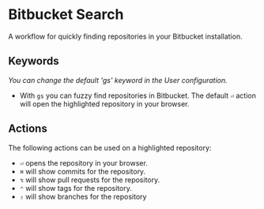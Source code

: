 # Bitbucket Search

A workflow for quickly finding repositories in your Bitbucket installation.

## Keywords

*You can change the default 'gs' keyword in the User configuration.*

* With `gs` you can fuzzy find repositories in Bitbucket. The default `⏎` action will open the highlighted repository in your browser.

## Actions

The following actions can be used on a highlighted repository:
* `⏎` opens the repository in your browser.
* `⌘` will show commits for the repository.
* `⌥` will show pull requests for the repository.
* `⌃` will show tags for the repository.
* `⇧` will show branches for the repository
